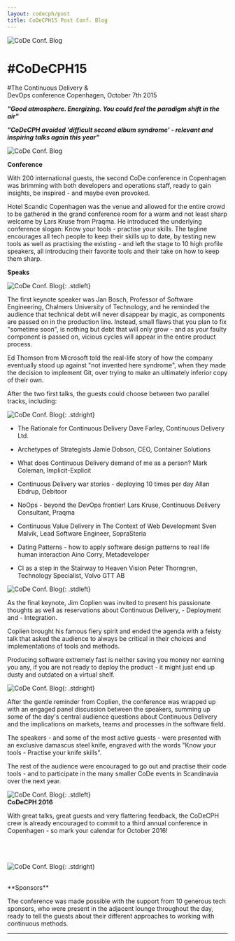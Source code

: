 ```yaml
---
layout: codecph/post
title: CoDeCPH15 Post Conf. Blog
---
```


![CoDe Conf. Blog](/cph15/images/blogs/blog-pic-1.png)

# #CoDeCPH15

#The Continuous Delivery & <br> DevOps conference Copenhagen, October 7th 2015



**_"Good atmosphere. Energizing. You could feel the paradigm shift in the air"_**

**_"CoDeCPH avoided 'difficult second album syndrome' -  relevant and inspiring talks again this year"_**

![CoDe Conf. Blog](/cph15/images/blogs/blog-pic-2.png)



**Conference**

With 200 international guests, the second CoDe conference in Copenhagen was brimming with both developers and operations staff, ready to gain insights, be inspired - and maybe even provoked.

Hotel Scandic Copenhagen was the venue and allowed for the entire crowd to be gathered in the grand conference room for a warm and not least sharp welcome by Lars Kruse from Praqma. He introduced the underlying conference slogan: Know your tools - practise your skills. The tagline encourages all tech people to keep their skills up to date, by testing new tools as well as practising the existing - and left the stage to 10 high profile speakers, all introducing their favorite tools and their take on how to keep them sharp.

**Speaks**

![CoDe Conf. Blog](/cph15/images/blogs/blog-pic-3.png){: .stdleft}

The first keynote speaker was Jan Bosch, Professor of Software Engineering, Chalmers University of Technology, and he reminded the audience that technical debt will never disappear by magic, as components are passed on in the production line. Instead, small flaws that you plan to fix "sometime soon", is nothing but debt that will only grow - and as your faulty component is passed on, vicious cycles will appear in the entire product process.

Ed Thomson from Microsoft told the real-life story of how the company eventually stood up against "not invented here syndrome", when they made the decision to implement Git, over trying to make an ultimately inferior copy of their own.

After the two first talks, the guests could choose between two parallel tracks, including:

![CoDe Conf. Blog](/cph15/images/blogs/blog-pic-4.png){: .stdright}

- The Rationale for Continuous Delivery
Dave Farley, Continuous Delivery Ltd.

- Archetypes of Strategists
Jamie Dobson, CEO, Container Solutions

- What does Continuous Delivery demand of me as a person?
Mark Coleman, Implicit-Explicit

- Continuous Delivery war stories - deploying 10 times per day
Allan Ebdrup, Debitoor

- NoOps - beyond the DevOps frontier!
Lars Kruse, Continuous Delivery Consultant, Praqma

- Continuous Value Delivery in The Context of Web Development
Sven Malvik, Lead Software Engineer, SopraSteria

- Dating Patterns - how to apply software design patterns to real life human interaction
Aino Corry, Metadeveloper

- CI as a step in the Stairway to Heaven Vision
Peter Thorngren, Technology Specialist, Volvo GTT AB

![CoDe Conf. Blog](/cph15/images/blogs/blog-pic-5.png){: .stdleft}

As the final keynote, Jim Coplien was invited to present his passionate thoughts as well as reservations about Continuous Delivery, - Deployment and - Integration.

Coplien brought his famous fiery spirit and ended the agenda with a feisty talk that asked the audience to always be critical in their choices and implementations of tools and methods.

Producing software extremely fast is neither saving you money nor earning you any, if you are not ready to deploy the product - it might just end up dusty and outdated on a virtual shelf.

![CoDe Conf. Blog](/cph15/images/blogs/blog-pic-6.png){: .stdright}

After the gentle reminder from Coplien, the conference was wrapped up with an engaged panel discussion between the speakers, summing up some of the day's central audience questions about Continuous Delivery and the implications on markets, teams and processes in the software field.



The speakers - and some of the most active guests - were presented with an exclusive damascus steel knife, engraved with the words "Know your tools - Practise your knife skills".

The rest of the audience were encouraged to go out and practise their code tools - and to participate in the many smaller CoDe events in Scandinavia over the next year.

![CoDe Conf. Blog](/cph15/images/blogs/blog-pic-7.png){: .stdleft}
<br>
**CoDeCPH 2016**

With great talks, great guests and very flattering feedback, the CoDeCPH crew is already encouraged to commit to a third annual conference in Copenhagen - so mark your calendar for October 2016!<br><br>


<br><br>
![CoDe Conf. Blog](/cph15/images/blogs/blog-pic-8.png){: .stdright}

<br>
**Sponsors**

The conference was made possible with the support from 10 generous tech sponsors, who were present in the adjacent lounge throughout the day, ready to tell the guests about their different approaches to working with continuous methods.
<hr>
